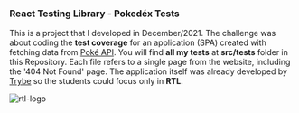 ### React Testing Library - Pokedéx Tests

This is a project that I developed in December/2021. 
The challenge was about coding the **test coverage** for an application (SPA) created with fetching data from [Poké API](https://pokeapi.co/). 
You will find **all my tests** at **src/tests** folder in this Repository. Each file refers to a single page from the website, including the '404 Not Found' page. 
The application itself was already developed by [Trybe](https://www.betrybe.com/) so the students could focus only in **RTL**. 

<img src="https://miro.medium.com/max/500/1*FdcfXXlYDEDNGToFjA_B4w.jpeg" alt="rtl-logo" size="500" />
